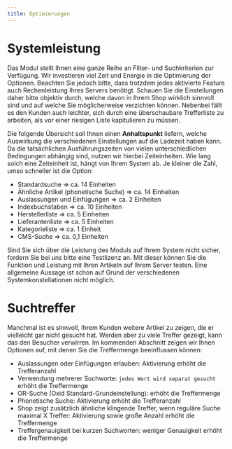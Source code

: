 ```yaml
---
title: Optimierungen
---
```


# Systemleistung

Das Modul stellt Ihnen eine ganze Reihe an Filter- und Suchkriterien zur Verfügung. Wir investieren viel Zeit und Energie in die Optimierung der Optionen. Beachten Sie jedoch bitte, dass trotzdem jedes aktivierte Feature auch Rechenleistung Ihres Servers benötigt. Schauen Sie die Einstellungen daher bitte objektiv durch, welche davon in Ihrem Shop wirklich sinnvoll sind und auf welche Sie möglicherweise verzichten können. Nebenbei fällt es den Kunden auch leichter, sich durch eine überschaubare Trefferliste zu arbeiten, als vor einer riesigen Liste kapitulieren zu müssen.

Die folgende Übersicht soll Ihnen einen **Anhaltspunkt** liefern, welche Auswirkung die verschiedenen Einstellungen auf die Ladezeit haben kann. Da die tatsächlichen Ausführungszeiten von vielen unterschiedlichen Bedingungen abhängig sind, nutzen wir hierbei Zeiteinheiten. Wie lang solch eine Zeiteinheit ist, hängt von Ihrem System ab. Je kleiner die Zahl, umso schneller ist die Option:

- Standardsuche                         => ca. 14   Einheiten
- Ähnliche Artikel (phonetische Suche)  => ca. 14   Einheiten
- Auslassungen und Einfügungen          => ca.  2   Einheiten
- Indexbuchstaben                       => ca. 10   Einheiten
- Herstellerliste                       => ca.  5   Einheiten
- Lieferantenliste                      => ca.  5   Einheiten
- Kategorieliste                        => ca.  1   Einheit
- CMS-Suche                             => ca.  0,1 Einheiten

Sind Sie sich über die Leistung des Moduls auf Ihrem System nicht sicher, fordern Sie bei uns bitte eine Testlizenz an. Mit dieser können Sie die Funktion und Leistung mit Ihren Artikeln auf Ihrem Server testen. Eine allgemeine Aussage ist schon auf Grund der verschiedenen Systemkonstellationen nicht möglich.

# Suchtreffer

Manchmal ist es sinnvoll, Ihrem Kunden weitere Artikel zu zeigen, die er vielleicht gar nicht gesucht hat. Werden aber zu viele Treffer gezeigt, kann das den Besucher verwirren. Im kommenden Abschnitt zeigen wir Ihnen Optionen auf, mit denen Sie die Treffermenge beeinflussen können:

- Auslassungen oder Einfügungen erlauben: Aktivierung erhöht die Trefferanzahl
- Verwendung mehrerer Suchworte: `jedes Wort wird separat gesucht` erhöht die Treffermenge
- OR-Suche (Oxid Standard-Grundeinstellung): erhöht die Treffermenge
- Phonetische Suche: Aktivierung erhöht die Trefferanzahl
- Shop zeigt zusätzlich ähnliche klingende Treffer, wenn reguläre Suche maximal X Treffer: Aktivierung sowie große Anzahl erhöht die Treffermenge
- Treffergenauigkeit bei kurzen Suchworten: weniger Genauigkeit erhöht die Treffermenge
